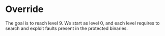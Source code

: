 # Override

The goal is to reach level 9. We start as level 0, and each level requires to search and exploit faults present in the protected binaries.
